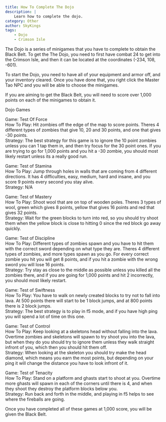 ```yaml {metadata}
title: How To Complete The Dojo
description: |
    Learn how to complete the dojo.
category: Other
author: SkyKings
tags:
    - Dojo
    - Crimson Isle
```

The Dojo is a series of minigames that you have to complete to obtain the Black Belt. To get the The Dojo, you need to
first have combat 24 to get into the Crimson Isle, and then it can be located at the coordinates (-234, 108, -601).

To start the Dojo, you need to have all of your equipment and armor off, and your inventory cleared. Once you have done
that, you right click the Master Tao NPC and you will be able to choose the minigames.

If you are aiming to get the Black Belt, you will need to score over 1,000 points on each of the minigames to obtain it.

Dojo Games

Game: Test Of Force  
How To Play: Hit zombies off the edge of the map to score points. Theres 4 different types of zombies that give 10, 20
and 30 points, and one that gives -30 points.  
Strategy: The best strategy for this game is to ignore the 10 point zombies unless you can 1 tap them in, and then try
focus for the 30 point ones. If you are trying to go for 1,000 points and you hit a -30 zombie, you should most likely
restart unless its a really good run.

Game: Test of Stamina  
How To Play: Jump through holes in walls that are coming from 4 different directions. It has 4 difficulties, easy,
medium, hard and insane, and you score 9 points every second you stay alive.  
Strategy: N/A

Game: Test of Mastery  
How To Play: Shoot wool that are on top of wooden poles. Theres 3 types of wool, green which gives 8 points, yellow that
gives 16 points and red that gives 32 points.  
Strategy: Wait for the green blocks to turn into red, so you should try shoot them when the yellow block is close to
hitting 0 since the red block go away quickly.

Game: Test of Discipline  
How To Play: Different types of zombies spawn and you have to hit them with the correct sword depending on what type
they are. Theres 4 different types of zombies, and more types spawn as you go. For every correct zombie you hit you will
get 8 points, and if you hit a zombie with the wrong sword you will lose 16 points.  
Strategy: Try stay as close to the middle as possible unless you killed all the zombies there, and if you are going for
1,000 points and hit 2 incorrectly, you should most likely restart.

Game: Test of Swiftness  
How To Play: You have to walk on newly created blocks to try not to fall into lava. At 500 points there will start to be
1 block jumps, and at 800 points there is 2 block jumps.  
Strategy: The best strategy is to play in f5 mode, and if you have high ping you will spend a lot of time on this one.

Game: Test of Control  
How To Play: Keep looking at a skeletons head without falling into the lava. Overtime zombies and skeletons will spawn
to try shoot you into the lava, but when they do you should try to ignore them unless they walk straight infront of you,
which then you should hit them off.  
Strategy: When looking at the skeleton you should try make the head diamond, which means you earn the most points, but
depending on your ping it will change the distance you have to look infront of it.

Game: Test of Tenacity  
How To Play: Stand on a platform and ghasts start to shoot at you. Overtime more ghasts will spawn in each of the
corners until there is 4, and when they shoot they destroy the platform blocks below you.  
Strategy: Run back and forth in the middle, and playing in f5 helps to see where the fireballs are going.

Once you have completed all of these games at 1,000 score, you will be given the Black Belt.
